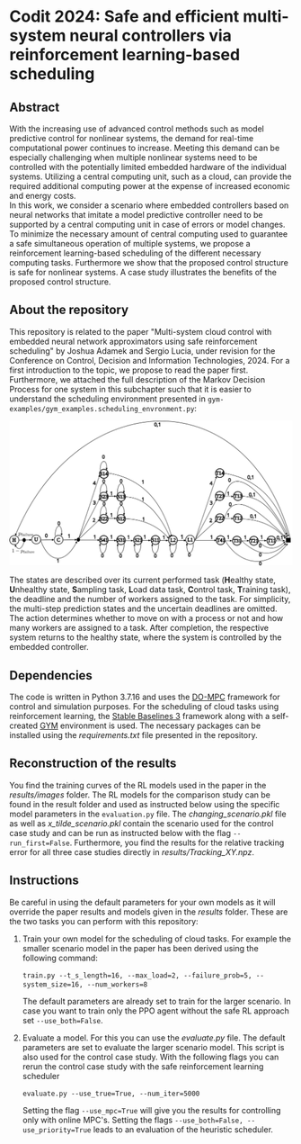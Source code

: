# Codit 2024: Safe and efficient multi-system neural controllers via reinforcement learning-based scheduling
## Abstract
With the increasing use of advanced control methods such as model predictive control for nonlinear systems, the demand for real-time computational power continues to increase. Meeting this demand can be especially challenging when multiple nonlinear systems need to be controlled with the potentially limited embedded hardware of the individual systems. Utilizing a central computing unit, such as a cloud, can provide the required additional computing power at the expense of increased economic and energy costs.  
In this work, we consider a scenario where embedded controllers based on neural networks that imitate a model predictive controller need to be supported by a central computing unit in case of errors or model changes. To minimize the necessary amount of central computing used to guarantee a safe simultaneous operation of multiple systems, we propose a reinforcement learning-based scheduling of the different necessary computing tasks.
Furthermore we show that the proposed control structure is safe for nonlinear systems.
A case study illustrates the benefits of the proposed control structure.
 ## About the repository
This repository is related to the paper 
 "Multi-system cloud control with embedded neural
 network approximators using safe reinforcement
 scheduling" by Joshua Adamek and Sergio Lucia,
 under revision for the Conference on Control, Decision and Information Technologies, 2024.
For a first introduction to the topic, we propose to read the paper first. Furthermore, we attached the full description of 
the Markov Decision Process for one system in this subchapter such that it is easier to understand the scheduling environment presented in ```gym-examples/gym_examples.scheduling_envronment.py```:

<img src="https://github.com/JoshuaAda/RL_Scheduling_NN_MPC/blob/main/gesamt_mdp_2.svg">

The states are described over its current performed task (**H**ealthy state, **U**nhealthy state, **S**ampling task, **L**oad data task, **C**ontrol task, **T**raining task), the deadline and the number of workers assigned to the task. 
For simplicity,  the multi-step prediction states and the uncertain deadlines are omitted. The action determines whether to move on with a process or not and how many workers are assigned to a task. 
After completion, the respective system returns to the healthy state, where the system is controlled by the embedded controller.
 ## Dependencies
 
The code is written in Python 3.7.16 and uses the 
[DO-MPC](https://www.do-mpc.com/en/latest/) framework for control and simulation purposes.
For the scheduling of cloud tasks using reinforcement learning, the
[Stable Baselines 3](https://stable-baselines3.readthedocs.io/en/master/) framework along with a self-created [GYM](https://www.gymlibrary.dev) environment
is used. The necessary packages can be installed using the _requirements.txt_ file presented in the repository. 

## Reconstruction of the results

You find the training curves of the RL models used in the paper in the _results/images_ folder.
The RL models for the comparison study can be found in the result folder and used as instructed below using the specific model parameters in the ```evaluation.py``` file.
The _changing_scenario.pkl_ file as well as _x_tilde_scenario.pkl_ contain the scenario used for the control case study and can be run as instructed below with the flag ```--run_first=False```.
Furthermore, you find the results for the relative tracking error for all three case studies directly in _results/Tracking_XY.npz_.
## Instructions

Be careful in using the default parameters for your own models as it will override the paper results and models given in the _results_ folder.
These are the two tasks you can perform with this repository:
1. Train your own model for the scheduling of cloud tasks. For example the smaller scenario model in the paper
has been derived using the following command:
   ```
   train.py --t_s_length=16, --max_load=2, --failure_prob=5, --system_size=16, --num_workers=8
   ```
   The default parameters are already set to train for the larger scenario. In case you want to train only the PPO agent without
   the safe RL approach set ```--use_both=False```.
2. Evaluate a model. For this you can use the _evaluate.py_ file. The default parameters are set to evaluate the larger scenario model.
   This script is also used for the control case study. With the following flags you can rerun the control case study with the safe reinforcement learning scheduler
   ``` 
   evaluate.py --use_true=True, --num_iter=5000
   ```

   Setting the flag ```--use_mpc=True``` will give you the results for controlling only with online MPC's. Setting the flags
   ```--use_both=False, --use_priority=True``` leads to an evaluation of the heuristic scheduler.

